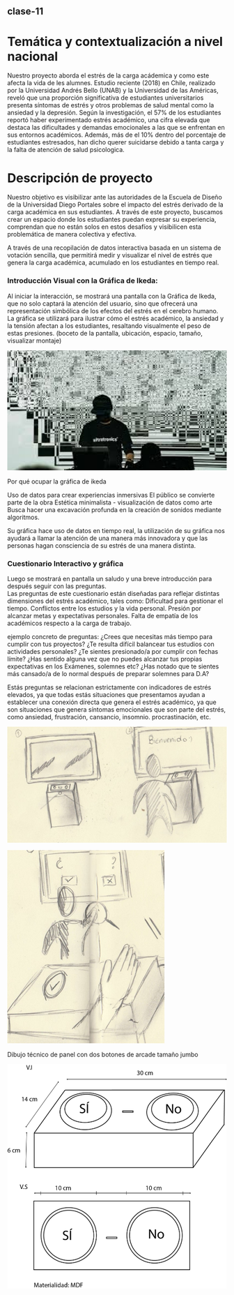 ## clase-11

# Temática y contextualización a nivel nacional
Nuestro proyecto aborda el estrés de la carga acádemica y como este afecta la vida de les alumnes. 
Estudio reciente (2018) en Chile, realizado por la Universidad Andrés Bello (UNAB) y la Universidad de las Américas, reveló que una proporción significativa de estudiantes universitarios presenta síntomas de estrés y otros problemas de salud mental como la ansiedad y la depresión. Según la investigación, el 57% de los estudiantes reportó haber experimentado estrés académico, una cifra elevada que destaca las dificultades y demandas emocionales a las que se enfrentan en sus entornos académicos. Además, más de el 10% dentro del porcentaje de estudiantes estresados, han dicho querer suicidarse debido a tanta carga y la falta de atención de salud psicologica. 

# Descripción de proyecto
Nuestro objetivo es visibilizar ante las autoridades de la Escuela de Diseño de la Universidad Diego Portales sobre el impacto del estrés derivado de la carga académica en sus estudiantes. A través de este proyecto, buscamos crear un espacio donde los estudiantes puedan expresar su experiencia, comprendan que no están solos en estos desafíos y visibilicen esta problemática de manera colectiva y efectiva.

A través de una recopilación de datos interactiva basada en un sistema de votación sencilla, que permitirá medir y visualizar el nivel de estrés que genera la carga académica, acumulado en los estudiantes en tiempo real. 

### Introducción Visual con la Gráfica de Ikeda: 
Al iniciar la interacción, se mostrará una pantalla con la Gráfica de Ikeda, que no solo captará la atención del usuario, sino que ofrecerá una representación simbólica de los efectos del estrés en el cerebro humano. La gráfica se utilizará para ilustrar cómo el estrés académico, la ansiedad y la tensión afectan a los estudiantes, resaltando visualmente el peso de estas presiones. 
(boceto de  la pantalla, ubicación, espacio, tamaño, visualizar montaje)

![](ikeda.png)
 
Por qué ocupar la gráfica de ikeda 

Uso de datos para crear experiencias inmersivas
El público se convierte parte de la obra
Estética minimalista - visualización de datos como arte
Busca hacer una excavación profunda en la creación de sonidos mediante algoritmos. 

Su gráfica hace uso de datos en tiempo real, la utilización de su gráfica nos ayudará a llamar la atención de una manera más innovadora y que las personas hagan consciencia de su estrés de una manera distinta.

### Cuestionario Interactivo y gráfica
Luego se mostrará en pantalla un saludo y una breve introducción para después seguir con las preguntas.  
Las preguntas de este cuestionario están diseñadas para reflejar distintas dimensiones del estrés académico, tales como:
Dificultad para gestionar el tiempo.
Conflictos entre los estudios y la vida personal.
Presión por alcanzar metas y expectativas personales.
Falta de empatía de los académicos respecto a la carga de trabajo.

ejemplo concreto de preguntas: 
¿Crees que necesitas más tiempo para cumplir con tus proyectos?
¿Te resulta difícil balancear tus estudios con actividades personales?
¿Te sientes presionado/a por cumplir con fechas límite?
¿Has sentido alguna vez que no puedes alcanzar tus propias expectativas en los Exámenes, solemnes etc?
¿Has notado que te sientes más cansado/a de lo normal después de preparar solemnes para D.A?

Estás preguntas se relacionan estrictamente con indicadores de estrés elevados, ya que todas estás situaciones que presentamos ayudan a establecer una conexión directa que genera el estrés académico, ya que son situaciones que genera síntomas emocionales que son parte del estrés, como ansiedad, frustración, cansancio, insomnio. procrastinación, etc.

![](etapa1.png)





![](etapa2.png)

Dibujo técnico de panel con dos botones de arcade tamaño jumbo

![](botones.jpg) 


